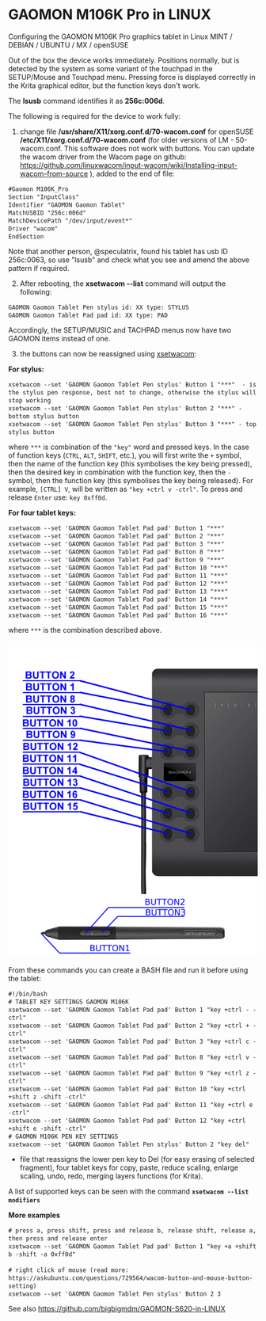 # GAOMON M106K Pro in LINUX
Configuring the GAOMON M106K Pro graphics tablet in Linux MINT / DEBIAN / UBUNTU / MX / openSUSE

Out of the box the device works immediately. Positions normally, but is detected by the system as some variant of the touchpad in the SETUP/Mouse and Touchpad menu. Pressing force is displayed correctly in the Krita graphical editor, but the function keys don't work.

The **lsusb** command identifies it as **256c:006d**.

The following is required for the device to work fully:

1. change file **/usr/share/X11/xorg.conf.d/70-wacom.conf** for openSUSE **/etc/X11/xorg.conf.d/70-wacom.conf** (for older versions of LM - 50-wacom.conf. This software does not work with buttons. You can update the wacom driver from the Wacom page on github: https://github.com/linuxwacom/input-wacom/wiki/Installing-input-wacom-from-source ), added to the end of file:
```
#Gaomon M106K_Pro
Section "InputClass"
Identifier "GAOMON Gaomon Tablet"
MatchUSBID "256c:006d"
MatchDevicePath "/dev/input/event*"
Driver "wacom"
EndSection
```

Note that another person, @speculatrix, found his tablet has usb ID 256c:0063,
so use "lsusb" and check what you see and amend the above pattern if required.

2. After rebooting, the **xsetwacom --list** command will output the following:
```
GAOMON Gaomon Tablet Pen stylus id: XX type: STYLUS    
GAOMON Gaomon Tablet Pad pad id: XX type: PAD 
```
Accordingly, the SETUP/MUSIC and TACHPAD menus now have two GAOMON items instead of one.

3. the buttons can now be reassigned using [xsetwacom](https://linux.die.net/man/1/xsetwacom):

**For stylus:**
```
xsetwacom --set 'GAOMON Gaomon Tablet Pen stylus' Button 1 "***"  - is the stylus pen response, best not to change, otherwise the stylus will stop working
xsetwacom --set 'GAOMON Gaomon Tablet Pen stylus' Button 2 "***" - bottom stylus button
xsetwacom --set 'GAOMON Gaomon Tablet Pen stylus' Button 3 "***" - top stylus button
```
where `***` is combination of the `"key"` word and pressed keys. In the case of function keys (`CTRL`, `ALT`, `SHIFT`, etc.), you will first write the `+` symbol, then the name of the function key (this symbolises the key being pressed), then the desired key in combination with the function key, then the `-` symbol, then the function key (this symbolises the key being released). For example, `[CTRL] V`, will be written as `"key +ctrl v -ctrl"`. To press and release `Enter` use: `key 0xff0d`.

**For four tablet keys:**
```
xsetwacom --set 'GAOMON Gaomon Tablet Pad pad' Button 1 "***"
xsetwacom --set 'GAOMON Gaomon Tablet Pad pad' Button 2 "***"
xsetwacom --set 'GAOMON Gaomon Tablet Pad pad' Button 3 "***"
xsetwacom --set 'GAOMON Gaomon Tablet Pad pad' Button 8 "***"
xsetwacom --set 'GAOMON Gaomon Tablet Pad pad' Button 9 "***"
xsetwacom --set 'GAOMON Gaomon Tablet Pad pad' Button 10 "***"
xsetwacom --set 'GAOMON Gaomon Tablet Pad pad' Button 11 "***"
xsetwacom --set 'GAOMON Gaomon Tablet Pad pad' Button 12 "***"
xsetwacom --set 'GAOMON Gaomon Tablet Pad pad' Button 13 "***"
xsetwacom --set 'GAOMON Gaomon Tablet Pad pad' Button 14 "***"
xsetwacom --set 'GAOMON Gaomon Tablet Pad pad' Button 15 "***"
xsetwacom --set 'GAOMON Gaomon Tablet Pad pad' Button 16 "***"
```
where `***` is the combination described above.

 ![CH341A programmer device](https://github.com/bigbigmdm/GAOMON-M106K-PRO-in-LINUX/raw/main/gaomon_m106k_pro.png)  

From these commands you can create a BASH file and run it before using the tablet: 
```
#!/bin/bash
# TABLET KEY SETTINGS GAOMON M106K
xsetwacom --set 'GAOMON Gaomon Tablet Pad pad' Button 1 "key +ctrl - -ctrl"
xsetwacom --set 'GAOMON Gaomon Tablet Pad pad' Button 2 "key +ctrl + -ctrl"
xsetwacom --set 'GAOMON Gaomon Tablet Pad pad' Button 3 "key +ctrl c -ctrl"
xsetwacom --set 'GAOMON Gaomon Tablet Pad pad' Button 8 "key +ctrl v -ctrl"
xsetwacom --set 'GAOMON Gaomon Tablet Pad pad' Button 9 "key +ctrl z -ctrl"
xsetwacom --set 'GAOMON Gaomon Tablet Pad pad' Button 10 "key +ctrl +shift z -shift -ctrl"
xsetwacom --set 'GAOMON Gaomon Tablet Pad pad' Button 11 "key +ctrl e -ctrl"
xsetwacom --set 'GAOMON Gaomon Tablet Pad pad' Button 12 "key +ctrl +shift e -shift -ctrl"
# GAOMON M106K PEN KEY SETTINGS
xsetwacom --set 'GAOMON Gaomon Tablet Pen stylus' Button 2 "key del"
```
- file that reassigns the lower pen key to Del (for easy erasing of selected fragment), four tablet keys for copy, paste, reduce scaling, enlarge scaling, undo, redo, merging layers functions (for Krita).

A list of supported keys can be seen with the command **`xsetwacom --list modifiers`**

**More examples**

```
# press a, press shift, press and release b, release shift, release a, then press and release enter
xsetwacom --set 'GAOMON Gaomon Tablet Pad pad' Button 1 "key +a +shift b -shift -a 0xff0d"

# right click of mouse (read more: https://askubuntu.com/questions/729564/wacom-button-and-mouse-button-setting)
xsetwacom --set 'GAOMON Gaomon Tablet Pen stylus' Button 2 3
```
See also https://github.com/bigbigmdm/GAOMON-S620-in-LINUX
